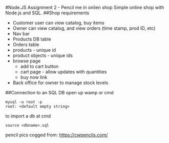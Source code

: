 #Node.JS Assignment 2 - Pencil me in onlien shop
Simple online shop with Node.js and SQL.
##Shop requirements
* Customer user can view catalog, buy items
* Owner can view catalog, and view orders (time stamp, prod ID, etc)
* Nav bar
* Products DB table
* Orders table
* products  - unique id
* product objects - unique ids
* browse page
    - add to cart button
    - cart page - allow updates with quantities
    - buy now link
* Back office for owner to manage stock levels

##Connection to an SQL DB
open up wamp or cmd

    mysql -u root -p
    root: <default empty string>

to import a db at cmd

    source <dbname>.sql

pencil pics cogged from:
https://cwpencils.com/